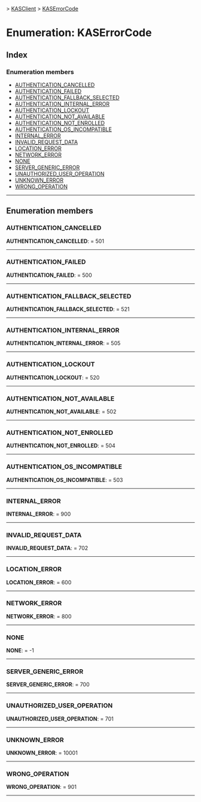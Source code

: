 [](../README.md) > [KASClient](../modules/kasclient.md) > [KASErrorCode](../enums/kasclient.kaserrorcode.md)

# Enumeration: KASErrorCode

## Index

### Enumeration members

* [AUTHENTICATION_CANCELLED](kasclient.kaserrorcode.md#authentication_cancelled)
* [AUTHENTICATION_FAILED](kasclient.kaserrorcode.md#authentication_failed)
* [AUTHENTICATION_FALLBACK_SELECTED](kasclient.kaserrorcode.md#authentication_fallback_selected)
* [AUTHENTICATION_INTERNAL_ERROR](kasclient.kaserrorcode.md#authentication_internal_error)
* [AUTHENTICATION_LOCKOUT](kasclient.kaserrorcode.md#authentication_lockout)
* [AUTHENTICATION_NOT_AVAILABLE](kasclient.kaserrorcode.md#authentication_not_available)
* [AUTHENTICATION_NOT_ENROLLED](kasclient.kaserrorcode.md#authentication_not_enrolled)
* [AUTHENTICATION_OS_INCOMPATIBLE](kasclient.kaserrorcode.md#authentication_os_incompatible)
* [INTERNAL_ERROR](kasclient.kaserrorcode.md#internal_error)
* [INVALID_REQUEST_DATA](kasclient.kaserrorcode.md#invalid_request_data)
* [LOCATION_ERROR](kasclient.kaserrorcode.md#location_error)
* [NETWORK_ERROR](kasclient.kaserrorcode.md#network_error)
* [NONE](kasclient.kaserrorcode.md#none)
* [SERVER_GENERIC_ERROR](kasclient.kaserrorcode.md#server_generic_error)
* [UNAUTHORIZED_USER_OPERATION](kasclient.kaserrorcode.md#unauthorized_user_operation)
* [UNKNOWN_ERROR](kasclient.kaserrorcode.md#unknown_error)
* [WRONG_OPERATION](kasclient.kaserrorcode.md#wrong_operation)



---

## Enumeration members

<a id="authentication_cancelled"></a>

###  AUTHENTICATION_CANCELLED

**AUTHENTICATION_CANCELLED**:  = 501

___
<a id="authentication_failed"></a>

###  AUTHENTICATION_FAILED

**AUTHENTICATION_FAILED**:  = 500

___
<a id="authentication_fallback_selected"></a>

###  AUTHENTICATION_FALLBACK_SELECTED

**AUTHENTICATION_FALLBACK_SELECTED**:  = 521

___
<a id="authentication_internal_error"></a>

###  AUTHENTICATION_INTERNAL_ERROR

**AUTHENTICATION_INTERNAL_ERROR**:  = 505

___
<a id="authentication_lockout"></a>

###  AUTHENTICATION_LOCKOUT

**AUTHENTICATION_LOCKOUT**:  = 520

___
<a id="authentication_not_available"></a>

###  AUTHENTICATION_NOT_AVAILABLE

**AUTHENTICATION_NOT_AVAILABLE**:  = 502

___
<a id="authentication_not_enrolled"></a>

###  AUTHENTICATION_NOT_ENROLLED

**AUTHENTICATION_NOT_ENROLLED**:  = 504

___
<a id="authentication_os_incompatible"></a>

###  AUTHENTICATION_OS_INCOMPATIBLE

**AUTHENTICATION_OS_INCOMPATIBLE**:  = 503

___
<a id="internal_error"></a>

###  INTERNAL_ERROR

**INTERNAL_ERROR**:  = 900

___
<a id="invalid_request_data"></a>

###  INVALID_REQUEST_DATA

**INVALID_REQUEST_DATA**:  = 702

___
<a id="location_error"></a>

###  LOCATION_ERROR

**LOCATION_ERROR**:  = 600

___
<a id="network_error"></a>

###  NETWORK_ERROR

**NETWORK_ERROR**:  = 800

___
<a id="none"></a>

###  NONE

**NONE**:  =  -1

___
<a id="server_generic_error"></a>

###  SERVER_GENERIC_ERROR

**SERVER_GENERIC_ERROR**:  = 700

___
<a id="unauthorized_user_operation"></a>

###  UNAUTHORIZED_USER_OPERATION

**UNAUTHORIZED_USER_OPERATION**:  = 701

___
<a id="unknown_error"></a>

###  UNKNOWN_ERROR

**UNKNOWN_ERROR**:  = 10001

___
<a id="wrong_operation"></a>

###  WRONG_OPERATION

**WRONG_OPERATION**:  = 901

___

